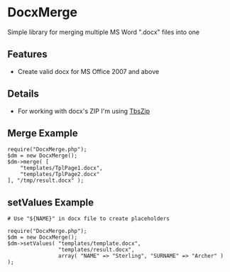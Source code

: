 DocxMerge
=========

Simple library for merging multiple MS Word ".docx" files into one

Features
--------

+ Create valid docx for MS Office 2007 and above

Details
-------

+ For working with docx's ZIP I'm using [TbsZip](http://www.tinybutstrong.com/apps/tbszip/tbszip_help.html)

Merge Example
-------------

	require("DocxMerge.php");
	$dm = new DocxMerge();
	$dm->merge( [
        "templates/TplPage1.docx",
        "templates/TplPage2.docx"
    ], "/tmp/result.docx" );


setValues Example
-----------------

	# Use "${NAME}" in docx file to create placeholders

	require("DocxMerge.php");
	$dm = new DocxMerge();
	$dm->setValues( "templates/template.docx",
                    "templates/result.docx",
    				array( "NAME" => "Sterling", "SURNAME" => "Archer" ) );